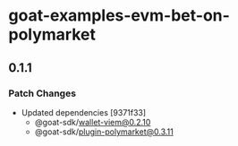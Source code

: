 # goat-examples-evm-bet-on-polymarket

## 0.1.1

### Patch Changes

- Updated dependencies [9371f33]
  - @goat-sdk/wallet-viem@0.2.10
  - @goat-sdk/plugin-polymarket@0.3.11
